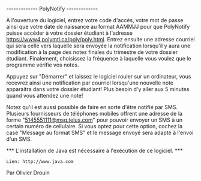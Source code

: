-------------  PolyNotify  -------------

À l'ouverture du logiciel, entrez votre code d'accès, votre mot de passe ainsi que votre date de naissance
au format AAMMJJ pour que PolyNotify puisse accéder à votre dossier étudiant à l'adresse https://www4.polymtl.ca/poly/poly.html.
Entrez ensuite une adresse courriel qui sera celle vers laquelle sera envoyée la notification lorsqu'il y aura une modification
à la page des notes finales du trimestre de votre dossier étudiant. Finalement, choisissez la fréquence à laquelle vous voulez
que le programme vérifie vos notes.

Appuyez sur "Démarrer" et laissez le logiciel rouler sur un ordinateur, vous recevrez ainsi une notification par courriel
lorsqu'une nouvelle note apparaitra dans votre dossier étudiant! Plus besoin d'y aller aux 5 minutes quand vous attendez une note!

Notez qu'il est aussi possible de faire en sorte d'être notifié par SMS. Plusieurs fournisseurs de téléphones mobiles offrent
une adresse de la forme "5145551111@msg.telus.com" pour pouvoir envoyer un SMS à un certain numéro de cellulaire. Si vous optez
pour cette option, cochez la case "Message au format SMS" et le message envoyé sera adapté à l'envoi d'un SMS.

*** L'installation de Java est nécessaire à l'exécution de ce logiciel. ***
    
    Lien: http://www.java.com
    
    
Par Olivier Drouin
